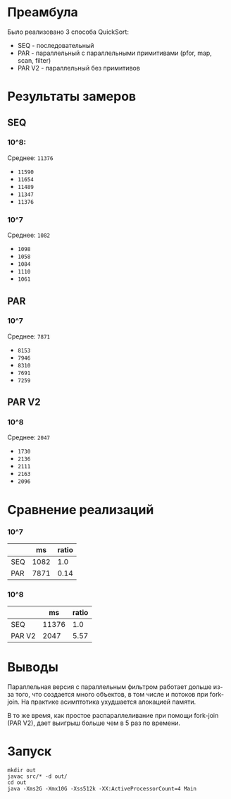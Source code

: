 # Преамбула

Было реализовано 3 способа QuickSort:

- SEQ - последовательный
- PAR - параллельный с параллельными примитивами (pfor, map, scan, filter)
- PAR V2 - параллельный без примитивов

# Результаты замеров

## SEQ

### 10^8:

Среднее: `11376`

- `11590`
- `11654`
- `11489`
- `11347`
- `11376`

### 10^7

Среднее: `1082`

- `1098`
- `1058`
- `1084`
- `1110`
- `1061`


## PAR

### 10^7

Среднее: `7871`

- `8153`
- `7946`
- `8310`
- `7691`
- `7259`

## PAR V2

### 10^8

Среднее: `2047`

- `1730`
- `2136`
- `2111`
- `2163`
- `2096`

# Сравнение реализаций

### 10^7

|     | ms     | ratio |
|-----|--------|-------|
| SEQ | 1082   | 1.0   |
| PAR | 7871   | 0.14  |

### 10^8

|        | ms    | ratio |
|--------|-------|-------|
| SEQ    | 11376 | 1.0   |
| PAR V2 | 2047  | 5.57  |

# Выводы

Параллельная версия с параллельным фильтром работает дольше из-за того, что создается много объектов, в том числе 
и потоков при fork-join. На практике асимптотика ухудшается алокацией памяти.

В то же время, как простое распараллеливание при помощи fork-join (PAR V2), дает выигрыш больше чем в 5 раз по времени.

# Запуск

```shell
mkdir out
javac src/* -d out/
cd out
java -Xms2G -Xmx10G -Xss512k -XX:ActiveProcessorCount=4 Main
```